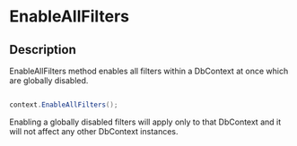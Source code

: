 # EnableAllFilters

## Description

EnableAllFilters method enables all filters within a DbContext at once which are globally disabled. 


```csharp

context.EnableAllFilters();

```

Enabling a globally disabled filters will apply only to that DbContext and it will not affect any other DbContext instances.

